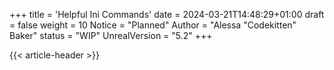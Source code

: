 +++
title = 'Helpful Ini Commands'
date = 2024-03-21T14:48:29+01:00
draft = false
weight = 10
Notice = "Planned"
Author = "Alessa \"Codekitten\" Baker"
status = "WIP"
UnrealVersion = "5.2"
+++

{{< article-header >}}

